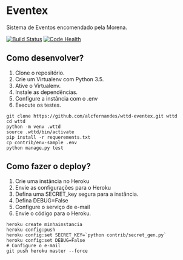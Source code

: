 # Eventex

Sistema de Eventos encomendado pela Morena.

[![Build Status](https://travis-ci.org/alcfernandes/wttd-eventex.svg?branch=master)](https://travis-ci.org/alcfernandes/wttd-eventex)
[![Code Health](https://landscape.io/github/alcfernandes/wttd-eventex/master/landscape.svg?style=flat)](https://landscape.io/github/alcfernandes/wttd-eventex/master)


## Como desenvolver?

1. Clone o repositório.
2. Crie um Virtualenv com Python 3.5.
3. Ative o Virtualenv.
4. Instale as dependências.
5. Configure a instância com o .env
6. Execute os testes.

```console
git clone https://github.com/alcfernandes/wttd-eventex.git wttd
cd wttd
python -m venv .wttd
source .wttd/bin/activate
pip install -r requerements.txt
cp contrib/env-sample .env
python manage.py test

```

## Como fazer o deploy?

1. Crie uma instância no Heroku
2. Envie as configurações para o Heroku
3. Defina uma SECRET_key segura para a instância.
4. Defina DEBUG=False
5. Configure o serviço de e-mail
6. Envie o código para o Heroku.

```console
heroku create minhainstancia
heroku config:push
heroku config:set SECRET_KEY=`python contrib/secret_gen.py`
heroku config:set DEBUG=False
# Configure o e-mail
git push heroku master --force
```
